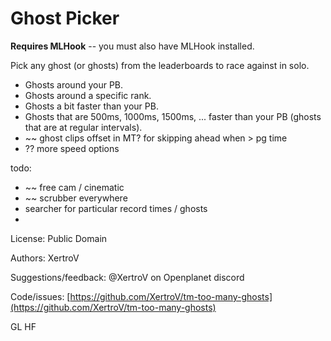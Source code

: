 # Ghost Picker

**Requires MLHook** -- you must also have MLHook installed.

Pick any ghost (or ghosts) from the leaderboards to race against in solo.

- Ghosts around your PB.
- Ghosts around a specific rank.
- Ghosts a bit faster than your PB.
- Ghosts that are 500ms, 1000ms, 1500ms, ... faster than your PB (ghosts that are at regular intervals).
- ~~ ghost clips offset in MT? for skipping ahead when > pg time
- ?? more speed options


todo:
- ~~ free cam / cinematic
- ~~ scrubber everywhere
- searcher for particular record times / ghosts
-

License: Public Domain

Authors: XertroV

Suggestions/feedback: @XertroV on Openplanet discord

Code/issues: [https://github.com/XertroV/tm-too-many-ghosts](https://github.com/XertroV/tm-too-many-ghosts)

GL HF
